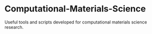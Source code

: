 # Computational-Materials-Science
Useful tools and scripts developed for computational materials science research.
